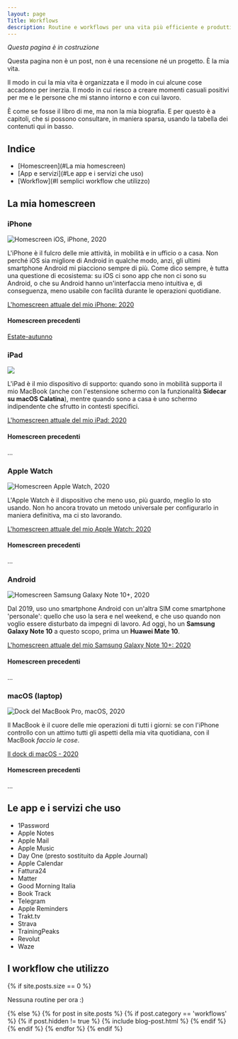 ```yaml
---
layout: page
Title: Workflows
description: Routine e workflows per una vita più efficiente e produttiva
---
```


*Questa pagina è in costruzione*

Questa pagina non è un post, non è una recensione né un progetto. È la mia vita.

Il modo in cui la mia vita è organizzata e il modo in cui alcune cose accadono per inerzia. Il modo in cui riesco a creare momenti casuali positivi per me e le persone che mi stanno intorno e con cui lavoro.

È come se fosse il libro di me, ma non la mia biografia. E per questo è a capitoli, che si possono consultare, in maniera sparsa, usando la tabella dei contenuti qui in basso.

## Indice
- [Homescreen](#La mia homescreen)
- [App e servizi](#Le app e i servizi che uso)
- [Workflow](#I semplici workflow che utilizzo)

## La mia homescreen

### iPhone

<img class="image" src="{{base}}/assets/images/routines/homescreen/2020/homescreen-2020-iphone-cover.png" alt="Homescreen iOS, iPhone, 2020">

L'iPhone è il fulcro delle mie attività, in mobilità e in ufficio o a casa.
Non perché iOS sia migliore di Android in qualche modo, anzi, gli ultimi smartphone Android mi piacciono sempre di più. Come dico sempre, è tutta una questione di ecosistema: su iOS ci sono app che non ci sono su Android, o che su Android hanno un'interfaccia meno intuitiva e, di conseguenza, meno usabile con facilità durante le operazioni quotidiane.

[L'homescreen attuale del mio iPhone: 2020]({{base}}/homescreen-iphone-2020)

#### Homescreen precedenti

[Estate-autunno]({{base}}/homescreen-estate-autunno-2019)

### iPad

<img class="image" src="{{base}}/assets/images/routines/homescreen/2020/homescreen-2020-ipad-cover.png" />

L'iPad è il mio dispositivo di supporto: quando sono in mobilità supporta il mio MacBook (anche con l'estensione schermo con la funzionalità **Sidecar su macOS Calatina**), mentre quando sono a casa è uno schermo indipendente che sfrutto in contesti specifici.

[L'homescreen attuale del mio iPad: 2020]({{base}}/homescreen-2020-ipad/)

#### Homescreen precedenti

...

### Apple Watch

<img class="image" src="{{base}}/assets/images/routines/homescreen/2020/homescreen-2020-watchos-cover.png" alt="Homescreen Apple Watch, 2020">

L'Apple Watch è il dispositivo che meno uso, più guardo, meglio lo sto usando. Non ho ancora trovato un metodo universale per configurarlo in maniera definitiva, ma ci sto lavorando.

[L'homescreen attuale del mio Apple Watch: 2020]({{base}}/homescreen-2020-apple-watch)

#### Homescreen precedenti

...

### Android

<img class="image" src="{{base}}/assets/images/routines/homescreen/2020/homescreen-2020-android-cover.png" alt="Homescreen Samsung Galaxy Note 10+, 2020">

Dal 2019, uso uno smartphone Android con un'altra SIM come smartphone 'personale': quello che uso la sera e nel weekend, e che uso quando non voglio essere disturbato da impegni di lavoro. Ad oggi, ho un **Samsung Galaxy Note 10** a questo scopo, prima un **Huawei Mate 10**.

[L'homescreen attuale del mio Samsung Galaxy Note 10+: 2020]({{base}}/homescreen-2020-android)

#### Homescreen precedenti

...

### macOS (laptop)

<img class="image" src="{{base}}/assets/images/routines/homescreen/2020/homescreen-2020-macos-cover.png" alt="Dock del MacBook Pro, macOS, 2020">

Il MacBook è il cuore delle mie operazioni di tutti i giorni: se con l'iPhone controllo con un attimo tutti gli aspetti della mia vita quotidiana, con il MacBook *faccio le cose*.

[Il dock di macOS - 2020]({{base}}/homescreen-2020-macos)

#### Homescreen precedenti

...


## Le app e i servizi che uso

- 1Password
- Apple Notes
- Apple Mail
- Apple Music
- Day One (presto sostituito da Apple Journal)
- Apple Calendar
- Fattura24
- Matter
- Good Morning Italia
- Book Track
- Telegram
- Apple Reminders
- Trakt.tv
- Strava
- TrainingPeaks
- Revolut
- Waze

## I workflow che utilizzo

<section class="list">
	{% if site.posts.size == 0 %}
		<p class="text-center">Nessuna routine per ora :)</p>
	{% else %}
		{% for post in site.posts %}
			{% if post.category == 'workflows' %}
				{% if post.hidden != true %}
					{% include blog-post.html %}
				{% endif %}
			{% endif %}
		{% endfor %}
	{% endif %}
</section>
